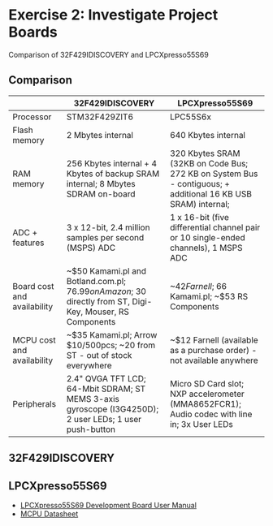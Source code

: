 # Exercise 2: Investigate Project Boards

Comparison of 32F429IDISCOVERY and LPCXpresso55S69

## Comparison

|                             | 32F429IDISCOVERY                                                                                             | LPCXpresso55S69                                                                                              |
|-----------------------------|--------------------------------------------------------------------------------------------------------------|--------------------------------------------------------------------------------------------------------------|
| Processor                   | STM32F429ZIT6                                                                                                | LPC55S6x                                                                                                     |
| Flash memory                | 2 Mbytes internal                                                                                            | 640 Kbytes internal                                                                                          |
| RAM memory                  | 256 Kbytes internal + 4 Kbytes of backup SRAM internal; 8 Mbytes SDRAM on-board                              | 320 Kbytes SRAM (32KB on Code Bus; 272 KB on System Bus - contiguous; + additional 16 KB USB SRAM) internal; |
| ADC + features              | 3 x 12-bit, 2.4 million samples per second (MSPS) ADC                                                        | 1 x 16-bit (five differential channel pair or 10 single-ended channels), 1 MSPS ADC                          |
| Board cost and availability | ~$50 Kamami.pl and Botland.com.pl; $76.99 on Amazon; ~$30 directly from ST, Digi-Key, Mouser, RS Components  | ~$42 Farnell; ~$66 Kamami.pl; ~$53 RS Components                                                             |
| MCPU cost and availability  | ~$35 Kamami.pl; Arrow $10/500pcs; ~20 from ST - out of stock everywhere                                      | ~$12 Farnell (available as a purchase order) - not available anywhere                                        |
| Peripherals                 | 2.4" QVGA TFT LCD; 64-Mbit SDRAM; ST MEMS 3-axis gyroscope (I3G4250D); 2 user LEDs; 1 user push-button       | Micro SD Card slot; NXP accelerometer (MMA8652FCR1); Audio codec with line in; 3x User LEDs                  |

## 32F429IDISCOVERY


## LPCXpresso55S69


- [LPCXpresso55S69 Development Board User Manual](https://www.nxp.com/webapp/Download?colCode=UM11158)
- [MCPU Datasheet](https://www.mouser.cn/datasheet/2/302/LPC55S6x-1536969.pdf)
